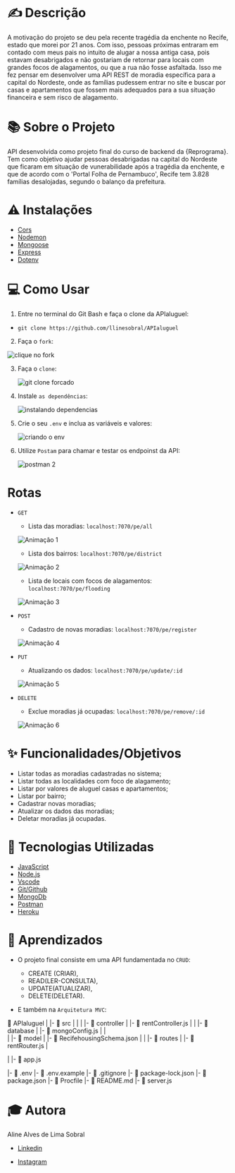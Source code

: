 
# ✍️ Descrição

A motivação do projeto se deu pela recente tragédia da enchente no Recife, estado que morei por 21 anos. Com isso, pessoas próximas entraram em contado com meus pais no intuito de alugar a nossa antiga casa, pois estavam desabrigados e não gostariam de retornar para locais com grandes focos de alagamentos, ou que a rua não fosse asfaltada. Isso me fez pensar em desenvolver uma API REST de moradia específica para a capital do Nordeste, onde as famílias pudessem entrar no site e buscar por casas e apartamentos que fossem mais adequados para a sua situação financeira e sem risco de alagamento.


# 📚 Sobre o Projeto

API desenvolvida como projeto final do curso de backend da {Reprograma}. Tem como objetivo ajudar pessoas desabrigadas na capital do Nordeste que ficaram em situação de vunerabilidade após a tragédia da enchente, e que de acordo com o 'Portal Folha de Pernambuco', Recife tem 3.828 famílias desalojadas, segundo o balanço da prefeitura.

# ⚠️ Instalações

* [Cors](#https://developer.mozilla.org/pt-BR/docs/Web/HTTP/CORS)
* [Nodemon](#https://www.npmjs.com/package/nodemon)
* [Mongoose](#https://mongoosejs.com/)
* [Express](#https://expressjs.com/pt-br/)
* [Dotenv](#https://www.npmjs.com/package/dotenv)

# 💻 Como Usar

1. Entre no terminal do Git Bash e faça o clone da APIaluguel:
  
  - `git clone https://github.com/llinesobral/APIaluguel`

2. Faça o `fork`: 

  ![clique no fork](https://user-images.githubusercontent.com/101001076/181839372-6305a217-d5cf-4682-aea1-28acc8c712db.PNG)

3. Faça o `clone`:

   ![git clone forcado](https://user-images.githubusercontent.com/101001076/181839751-d8aa2b90-b406-4c01-b0b8-6eba30b3d9be.PNG)

4. Instale `as dependências`:

   ![instalando dependencias](https://user-images.githubusercontent.com/101001076/181840191-26064644-c6f6-4d0b-8fc6-319a7b2943e2.PNG)

5. Crie o seu `.env` e inclua as variáveis e valores:

   ![criando o  env](https://user-images.githubusercontent.com/101001076/181840424-fb58b769-ea8c-4eb6-9f54-377435161816.PNG)

6. Utilize `Postam` para chamar e testar os endpoinst da API: 
   
   ![postman  2](https://user-images.githubusercontent.com/101001076/181841448-644066ac-26f9-45c7-891b-970504708522.png)


#  Rotas 

- `GET`
    - Lista das moradias: `localhost:7070/pe/all`

    ![Animação 1](https://user-images.githubusercontent.com/101001076/181862356-945bc271-5117-478d-8c26-aa2c93e1c222.gif)


    -  Lista dos bairros: `localhost:7070/pe/district`
    
    ![Animação 2](https://user-images.githubusercontent.com/101001076/181862845-c86d8b68-916c-4c31-b0a4-f38848224b49.gif)


    - Lista de locais com focos de alagamentos: `localhost:7070/pe/flooding`
    
    ![Animação 3](https://user-images.githubusercontent.com/101001076/181863353-9b595a1f-6ce2-48cd-84d7-64f19ecb0ff5.gif)


- `POST`
    - Cadastro de novas moradias:  `localhost:7070/pe/register`

    ![Animação 4](https://user-images.githubusercontent.com/101001076/181908864-d22fb5d6-cbb8-4323-adad-2c821e82fd69.gif)


- `PUT`
    - Atualizando os dados:  `localhost:7070/pe/update/:id`

    ![Animação 5](https://user-images.githubusercontent.com/101001076/181908917-525dd82e-6653-4ab1-bea5-b0e91916ca76.gif)


- `DELETE`
    - Exclue moradias já ocupadas:  `localhost:7070/pe/remove/:id`

    ![Animação 6](https://user-images.githubusercontent.com/101001076/181908974-8e7397c0-113e-4e42-bef5-6f2b5881256f.gif)



# ✨ Funcionalidades/Objetivos

- Listar todas as moradias cadastradas no sistema;
- Listar todas as localidades com foco de alagamento;
- Listar por valores de aluguel casas e apartamentos;
- Listar por bairro;
- Cadastrar novas moradias;
- Atualizar os dados das moradias;
- Deletar moradias já ocupadas.


# 📱 Tecnologias Utilizadas

* [JavaScript](#https://developer.mozilla.org/pt-BR/docs/Web/JavaScript)
* [Node.js](#https://nodejs.org/en/)
* [Vscode](#https://code.visualstudio.com/)
* [Git/Github](#https://github.com/)
* [MongoDb](#https://www.mongodb.com/pt-br)
* [Postman](#https://www.postman.com/)
* [Heroku](#https://id.heroku.com/login)


# 📖 Aprendizados 

- O projeto final consiste em uma API fundamentada no `CRUD`:
  - CREATE (CRIAR), 
  - READ(LER-CONSULTA), 
  - UPDATE(ATUALIZAR), 
  - DELETE(DELETAR).

- E também na `Arquitetura MVC`:
  
 📁 APIaluguel
   |
   |-  📁 src
   |    |
   |    |- 📁 controller
   |         |- 📑 rentController.js
   |
   |    |- 📁 database
   |         |- 📑 mongoConfig.js
   |
   |  
   |    |- 📁 model
   |         |- 📑 RecifehousingSchema.json
   |
   |    |- 📁 routes
   |         |- 📑 rentRouter.js 
   |       
  
   |    |- 📑 app.js

   |- 📑 .env
   |- 📑 .env.example
   |- 📑 .gitignore
   |- 📑 package-lock.json
   |- 📑 package.json
   |- 📑 Procfile
   |- 📑 README.md
   |- 📑 server.js

  


# 🎓 Autora

Aline Alves de Lima Sobral

* [Linkedin](#https://www.linkedin.com/in/aline-alves-5b7660235/)

* [Instagram](#https://www.instagram.com/lline.22/)